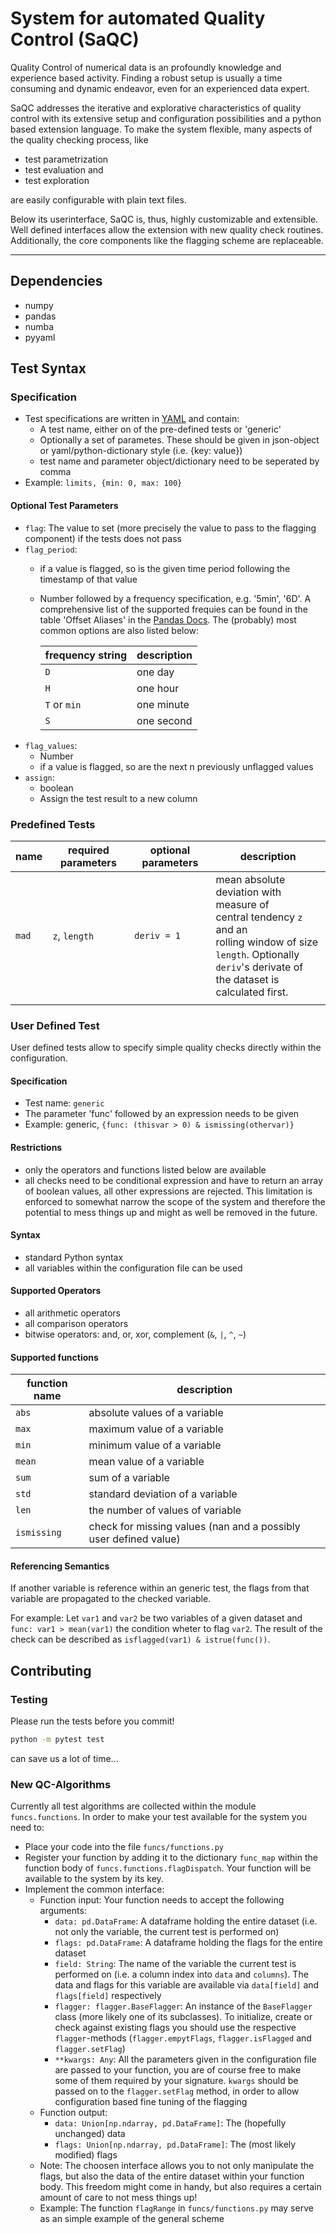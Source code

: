 # System for automated Quality Control (SaQC)

Quality Control of numerical data is an profoundly knowledge and experience based activity. Finding a robust setup is usually a time consuming and dynamic endeavor, even for an experienced
data expert.

SaQC addresses the iterative and explorative characteristics of quality control with its extensive setup and configuration possibilities and a python based extension language. To make the system flexible, many aspects of the quality
checking process, like

+ test parametrization
+ test evaluation and 
+ test exploration 

are easily configurable with plain text files.

Below its userinterface, SaQC is, thus, highly customizable and extensible. Well defined interfaces allow the extension with new quality check routines. Additionally, the core components like the flagging scheme are replaceable.

---
## Dependencies
- numpy
- pandas
- numba
- pyyaml

## Test Syntax
### Specification
- Test specifications are written in [YAML](https://en.wikipedia.org/wiki/YAML, "Wikipedia") and contain:
  + A test name, either on of the pre-defined tests or 'generic'
  + Optionally a set of parametes. These should be given in
    json-object or yaml/python-dictionary style (i.e. {key: value})
  + test name and parameter object/dictionary need to be seperated by comma
- Example: `limits, {min: 0, max: 100}`
#### Optional Test Parameters
- `flag`:
  The value to set (more precisely the value to pass to the flagging component) if the tests
  does not pass
- `flag_period`:
  + if a value is flagged, so is the given time period following the timestamp of that value
  + Number followed by a frequency specification, e.g. '5min', '6D'.
    A comprehensive list of the supported frequies can be found in the table 'Offset Aliases' in the [Pandas Docs](http://pandas.pydata.org/pandas-docs/stable/user_guide/timeseries.html#dateoffset-objects "Pandas Docs"). The (probably) most common options are also listed below:

    | frequency string | description |
    |------------------|-------------|
    | `D`              | one day     |
    | `H`              | one hour    |
    | `T` or `min`     | one minute  |
    | `S`              | one second  |
- `flag_values`:
  + Number
  + if a value is flagged, so are the next n previously unflagged values
- `assign`:
  + boolean
  + Assign the test result to a new column
### Predefined Tests

| name  | required parameters | optional parameters | description                             |
|-------|---------------------|---------------------|-----------------------------------------|
| `mad` | `z`, `length`       | `deriv = 1`         | mean absolute deviation with measure of <br> central tendency `z` and an <br> rolling window of size `length`. Optionally <br> `deriv`'s derivate of  the dataset is <br> calculated first.                       |
|       |                     |                     |                                         |
    

### User Defined Test
User defined tests allow to specify simple quality checks directly within the configuration.
#### Specification
- Test name: `generic`
- The parameter 'func' followed by an expression needs to be given
- Example: generic, `{func: (thisvar > 0) & ismissing(othervar)}`
#### Restrictions
- only the operators and functions listed below are available
- all checks need to be conditional expression and have to return an array of boolean values, 
  all other expressions are rejected. This limitation is enforced to somewhat narrow the 
  scope of the system and therefore the potential to mess things up and might as well be 
  removed in the future.
#### Syntax
- standard Python syntax
- all variables within the configuration file can be used
#### Supported Operators
- all arithmetic operators
- all comparison operators
- bitwise operators: and, or, xor, complement (`&`, `|`, `^`, `~`)
#### Supported functions

| function name | description                                                      |
|---------------|------------------------------------------------------------------|
| `abs`         | absolute values of a variable                                    |
| `max`         | maximum value of a variable                                      |
| `min`         | minimum value of a variable                                      |
| `mean`        | mean value of a variable                                         |
| `sum`         | sum of a variable                                                |
| `std`         | standard deviation of a variable                                 |
| `len`         | the number of values of variable                                 |
| `ismissing`   | check for missing values (nan and a possibly user defined value) |

#### Referencing Semantics
If another variable is reference within an generic test, the flags from that variable are
propagated to the checked variable.

For example:
Let `var1` and `var2` be two variables of a given dataset and `func: var1 > mean(var1)` 
the condition wheter to flag `var2`. The result of the check can be described
as `isflagged(var1) & istrue(func())`.

## Contributing
### Testing
Please run the tests before you commit!
```sh
python -m pytest test
```
can save us a lot of time...

### New QC-Algorithms
Currently all test algorithms are collected within the module `funcs.functions`.
In order to make your test available for the system you need to:
- Place your code into the file `funcs/functions.py`
- Register your function by adding it to the dictionary `func_map`
  within the function body of `funcs.functions.flagDispatch`. Your function 
  will be available to the system by its key.
- Implement the common interface:
  + Function input:
    Your function needs to accept the following arguments:
    + `data: pd.DataFrame`: A dataframe holding the entire dataset (i.e. not only
       the variable, the current test is performed on)
    + `flags: pd.DataFrame`: A dataframe holding the flags for the entire 
       dataset
    + `field: String`: The name of the variable the current test is performed on
       (i.e. a column index into `data` and `columns`).
       The data and flags for this variable are available via `data[field]` and 
       `flags[field]` respectively
    + `flagger: flagger.BaseFlagger`: An instance of the `BaseFlagger` class
       (more likely one of its subclasses). To initialize, create or check
       against existing flags you should use the respective `flagger`-methods
       (`flagger.empytFlags`, `flagger.isFlagged` and `flagger.setFlag`)
    + `**kwargs: Any`: All the parameters given in the configuration file are passed
       to your function, you are of course free to make some of them required 
       by your signature. `kwargs` should be passed on to the `flagger.setFlag` 
       method, in order to allow configuration based fine tuning of the flagging
  + Function output:
    + `data: Union[np.ndarray, pd.DataFrame]`: The (hopefully unchanged) data
    + `flags: Union[np.ndarray, pd.DataFrame]`: The (most likely modified) flags
  + Note: The choosen interface allows you to not only manipulate 
    the flags, but also the data of the entire dataset within your function 
    body. This freedom might come in handy, but also requires a certain amount 
    of care to not mess things up!
  + Example: The function `flagRange` in `funcs/functions.py` may serve as an
    simple example of the general scheme
